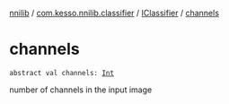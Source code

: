 [nnilib](../../index.md) / [com.kesso.nnilib.classifier](../index.md) / [IClassifier](index.md) / [channels](./channels.md)

# channels

`abstract val channels: `[`Int`](https://kotlinlang.org/api/latest/jvm/stdlib/kotlin/-int/index.html)

number of channels in the input image

